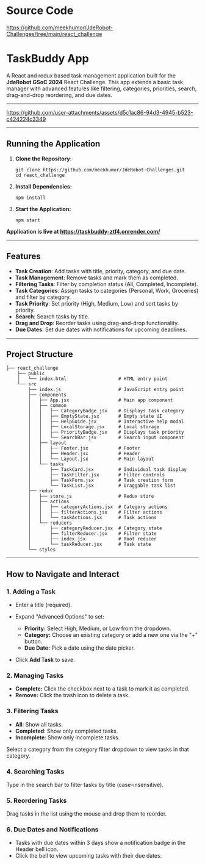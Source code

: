 # Source Code

https://github.com/meekhumor/JdeRobot-Challenges/tree/main/react_challenge

# TaskBuddy App

A React and redux based task management application built for the **JdeRobot GSoC 2024** React Challenge. This app extends a basic task manager with advanced features like filtering, categories, priorities, search, drag-and-drop reordering, and due dates.

---

https://github.com/user-attachments/assets/d5c1ac86-94d3-4945-b523-c424224c3349

---

## Running the Application 
1. **Clone the Repository**:
   ```
   git clone https://github.com/meekhumor/JdeRobot-Challenges.git
   cd react_challenge
   ```

2. **Install Dependencies:**
   ```
   npm install
   ```

4. **Start the Application:**
   ```
   npm start
   ```


**Application is live at https://taskbuddy-ztf4.onrender.com/**

---

## Features
- **Task Creation**: Add tasks with title, priority, category, and due date.
- **Task Management**: Remove tasks and mark them as completed.
- **Filtering Tasks**: Filter by completion status (All, Completed, Incomplete).
- **Task Categories**: Assign tasks to categories (Personal, Work, Groceries) and filter by category.
- **Task Priority**: Set priority (High, Medium, Low) and sort tasks by priority.
- **Search**: Search tasks by title.
- **Drag and Drop**: Reorder tasks using drag-and-drop functionality.
- **Due Dates**: Set due dates with notifications for upcoming deadlines.

---

## Project Structure

```
├── react_challenge
    ├── public                         
    │   └── index.html                   # HTML entry point
    └── src               
        ├── index.js                     # JavaScript entry point
        ├── components                  
        │   ├── App.jsx                  # Main app component
        │   ├── common                 
        │   │   ├── CategoryBadge.jsx    # Displays task category
        │   │   ├── EmptyState.jsx       # Empty state UI
        │   │   ├── HelpGuide.jsx        # Interactive help modal
        │   │   ├── LocalStorage.jsx     # Local storage 
        │   │   ├── PriorityBadge.jsx    # Displays task priority
        │   │   └── SearchBar.jsx        # Search input component
        │   ├── layout                
        │   │   ├── Footer.jsx           # Footer 
        │   │   ├── Header.jsx           # Header 
        │   │   └── Layout.jsx           # Main layout 
        │   └── tasks                  
        │       ├── TaskCard.jsx         # Individual task display
        │       ├── TaskFilter.jsx       # Filter controls
        │       ├── TaskForm.jsx         # Task creation form
        │       └── TaskList.jsx         # Draggable task list
        ├── redux                       
        │   ├── store.js                 # Redux store 
        │   ├── actions                
        │   │   ├── categoryActions.jsx  # Category actions
        │   │   ├── filterActions.jsx    # Filter actions
        │   │   └── taskActions.jsx      # Task actions
        │   └── reducers               
        │       ├── categoryReducer.jsx  # Category state
        │       ├── filterReducer.jsx    # Filter state
        │       ├── index.jsx            # Root reducer
        │       └── taskReducer.jsx      # Task state
        └── styles
```


---

## How to Navigate and Interact
### 1. Adding a Task

- Enter a title (required).
- Expand "Advanced Options" to set:

  - **Priority:** Select High, Medium, or Low from the dropdown.
  - **Category:** Choose an existing category or add a new one via the "+" button.
  - **Due Date:** Pick a date using the date picker.

- Click **Add Task** to save.


### 2. Managing Tasks

- **Complete:** Click the checkbox next to a task to mark it as completed.
- **Remove:** Click the trash icon to delete a task.

### 3. Filtering Tasks

- **All**: Show all tasks.
- **Completed**: Show only completed tasks.
- **Incomplete**: Show only incomplete tasks.

Select a category from the category filter dropdown to view tasks in that category.

### 4. Searching Tasks

Type in the search bar to filter tasks by title (case-insensitive).

### 5. Reordering Tasks

Drag tasks in the list using the mouse and drop them to reorder.

### 6. Due Dates and Notifications

- Tasks with due dates within 3 days show a notification badge in the Header bell icon.
- Click the bell to view upcoming tasks with their due dates.
